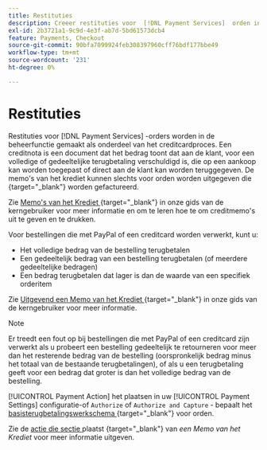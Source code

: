 ```yaml
---
title: Restituties
description: Creeer restituties voor  [!DNL Payment Services]  orden in Admin als deel van het proces van het creditnota.
exl-id: 2b3721a1-9c9d-4e3f-ab7d-5bd61573dcb4
feature: Payments, Checkout
source-git-commit: 90bfa7099924feb308397960cff76bdf177bbe49
workflow-type: tm+mt
source-wordcount: '231'
ht-degree: 0%

---
```


# Restituties

Restituties voor [!DNL Payment Services] -orders worden in de beheerfunctie gemaakt als onderdeel van het creditcardproces. Een creditnota is een document dat het bedrag toont dat aan de klant, voor een volledige of gedeeltelijke terugbetaling verschuldigd is, die op een aankoop kan worden toegepast of direct aan de klant kan worden teruggegeven. De memo&#39;s van het krediet kunnen slechts voor orden worden uitgegeven die [ ](https://docs.magento.com/user-guide/sales/invoice-create.html) {target="_blank"} worden gefactureerd.

Zie [ Memo&#39;s van het Krediet ](https://docs.magento.com/user-guide/sales/credit-memos.html) {target="_blank"} in onze gids van de kerngebruiker voor meer informatie en om te leren hoe te om creditmemo&#39;s uit te geven en te drukken.

Voor bestellingen die met PayPal of een creditcard worden verwerkt, kunt u:

* Het volledige bedrag van de bestelling terugbetalen
* Een gedeeltelijk bedrag van een bestelling terugbetalen (of meerdere gedeeltelijke bedragen)
* Een bedrag terugbetalen dat lager is dan de waarde van een specifiek orderitem

Zie [ Uitgevend een Memo van het Krediet ](https://docs.magento.com/user-guide/sales/credit-memo-create.html) {target="_blank"} in onze gids van de kerngebruiker voor meer informatie.

>[!NOTE]
>
>Er treedt een fout op bij bestellingen die met PayPal of een creditcard zijn verwerkt als u probeert een bestelling gedeeltelijk te retourneren voor meer dan het resterende bedrag van de bestelling (oorspronkelijk bedrag minus het totaal van de bestaande terugbetalingen), of als u een terugbetaling geeft voor een bedrag dat groter is dan het volledige bedrag van de bestelling.

[!UICONTROL Payment Action] het plaatsen in uw [!UICONTROL Payment Settings] configuratie-of `Authorize` of `Authorize and Capture` - bepaalt het [ basisterugbetalingswerkschema ](https://docs.magento.com/user-guide/sales/credit-memos.html#refund-workflow) {target="_blank"} voor orden.

Zie de [ actie die sectie ](https://docs.magento.com/user-guide/sales/credit-memo-create.html#payment-action-setting) plaatst {target="_blank"} van _een Memo van het Krediet_ voor meer informatie uitgeven.
